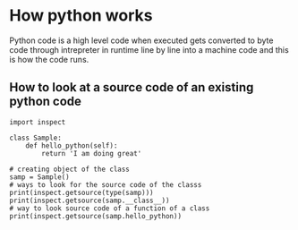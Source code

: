 # How python works

Python code is a high level code when executed gets converted to byte code through intrepreter in runtime line by line into a machine code and this is how the code runs.

## How to look at a source code of an existing python code
```
import inspect

class Sample:
    def hello_python(self):
        return 'I am doing great'

# creating object of the class
samp = Sample()
# ways to look for the source code of the classs
print(inspect.getsource(type(samp)))
print(inspect.getsource(samp.__class__))
# way to look source code of a function of a class
print(inspect.getsource(samp.hello_python))
```




